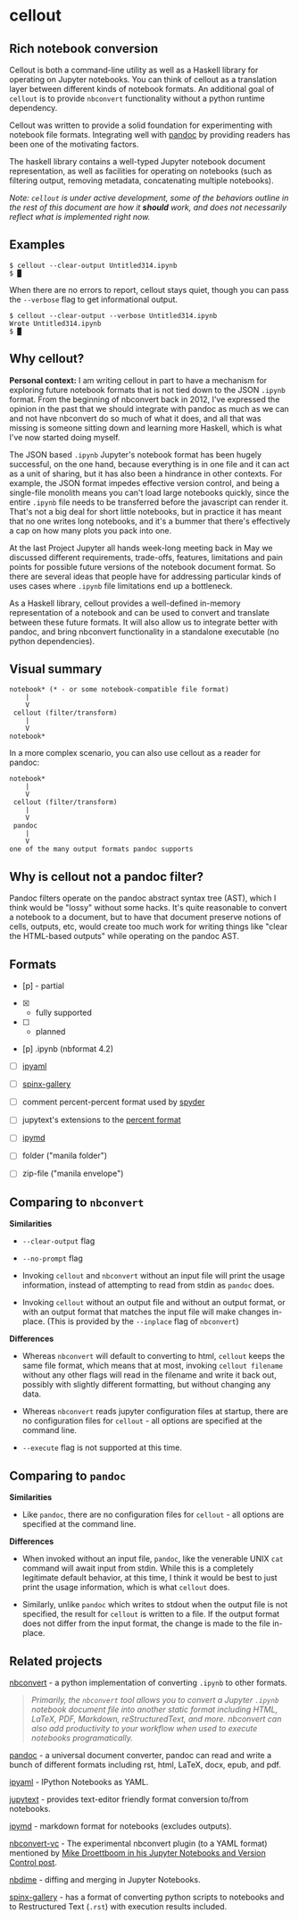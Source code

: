 # cellout

## Rich notebook conversion

Cellout is both a command-line utility as well as a Haskell library for
operating on Jupyter notebooks. You can think of cellout as a translation layer
between different kinds of notebook formats. An additional goal of `cellout` is
to provide `nbconvert` functionality without a python runtime dependency.

Cellout was written to provide a solid foundation for experimenting with
notebook file formats. Integrating well with [pandoc][pandoc] by providing
readers has been one of the motivating factors.

The haskell library contains a well-typed Jupyter notebook document
representation, as well as facilities for operating on notebooks (such as
filtering output, removing metadata, concatenating multiple notebooks).

*Note: `cellout` is under active development, some of the behaviors outline in the
rest of this document are how  it **should** work, and does not
necessarily reflect what is implemented right now.*

## Examples

```
$ cellout --clear-output Untitled314.ipynb
$ █
```

When there are no errors to report, cellout stays quiet, though you can pass the
`--verbose` flag to get informational output.


```
$ cellout --clear-output --verbose Untitled314.ipynb
Wrote Untitled314.ipynb
$ █
```

## Why cellout?

**Personal context:** I am writing cellout in part to have a mechanism for exploring
future notebook formats that is not tied down to the JSON `.ipynb` format. From
the beginning of nbconvert back in 2012, I've expressed the opinion in the past
that we should integrate with pandoc as much as we can and not have nbconvert do
so much of what it does, and all that was missing is someone sitting down and
learning more Haskell, which is what I've now started doing myself.

The JSON based `.ipynb` Jupyter's notebook format has been hugely successful, on
the one hand, because everything is in one file and it can act as a unit of
sharing, but it has also been a hindrance in other contexts. For example, the
JSON format impedes effective version control, and being a single-file monolith
means you can't load large notebooks quickly, since the entire `.ipynb` file needs
to be transferred before the javascript can render it. That's not a big deal for
short little notebooks, but in practice it has meant that no one writes long
notebooks, and it's a bummer that there's effectively a cap on how many plots
you pack into one.

At the last Project Jupyter all hands week-long meeting back in May we discussed
different requirements, trade-offs, features, limitations and pain points for
possible future versions of the notebook document format. So there are several
ideas that people have for addressing particular kinds of uses cases where
`.ipynb` file limitations end up a bottleneck.

As a Haskell library, cellout provides a well-defined in-memory representation
of a notebook and can be used to convert and translate between these future
formats. It will also allow us to integrate better with pandoc, and bring
nbconvert functionality in a standalone executable (no python dependencies).

## Visual summary
```
notebook* (* - or some notebook-compatible file format)
    |
    V
 cellout (filter/transform)
    |
    V
notebook*
```

In a more complex scenario, you can also use cellout as a reader for pandoc:

```
notebook*
    |
    V
 cellout (filter/transform)
    |
    V
 pandoc
    |
    V
one of the many output formats pandoc supports

```


## Why is cellout not a pandoc filter?

Pandoc filters operate on the pandoc abstract syntax tree (AST), which I think
would be "lossy" without some hacks. It's quite reasonable to convert a notebook
to a document, but to have that document preserve notions of cells, outputs,
etc, would create too much work for writing things like "clear the HTML-based
outputs" while operating on the pandoc AST.

## Formats
- [p] - partial
- [x] - fully supported
- [ ] - planned

- [p]  .ipynb (nbformat 4.2)
- [ ] [ipyaml](https://github.com/prabhuramachandran/ipyaml)
- [ ] [spinx-gallery](https://sphinx-gallery.readthedocs.io/en/latest/syntax.html)
- [ ] comment percent-percent format used by [spyder](https://docs.spyder-ide.org/editor.html#defining-code-cells)
- [ ] jupytext's extensions to the [percent format](https://github.com/mwouts/jupytext#the-percent-format)
- [ ] [ipymd](https://github.com/rossant/ipymd)
- [ ] folder  ("manila folder")
- [ ] zip-file ("manila envelope")


## Comparing to `nbconvert`

**Similarities**

- `--clear-output` flag

- `--no-prompt` flag

- Invoking `cellout` and `nbconvert` without an input file will print the usage
  information, instead of attempting to read from stdin as `pandoc` does.

- Invoking `cellout` without an output file and without an output format,
  or with an output format that matches the input file will make changes
  in-place. (This is provided by the `--inplace` flag of `nbconvert`)


**Differences**

- Whereas `nbconvert` will default to converting to html, `cellout` keeps the
  same file format, which means that at most, invoking `cellout filename`
  without any other flags will read in the filename and write it back out,
  possibly with slightly different formatting, but without changing any data.

- Whereas `nbconvert` reads jupyter configuration files at startup, there are no
  configuration files for `cellout` - all options are specified at the command
  line.

- `--execute` flag is not supported at this time.


## Comparing to `pandoc`

**Similarities**

- Like `pandoc`, there are no configuration files for `cellout` - all options
  are specified at the command line.


**Differences**

- When invoked without an input file, `pandoc`, like the venerable UNIX `cat`
  command will await input from stdin. While this is a completely legitimate
  default behavior, at this time, I think it would be best to just print the
  usage information, which is what `cellout` does.

- Similarly, unlike `pandoc` which writes to stdout when the output file is not
  specified, the result for `cellout` is written to a file. If the output format
  does not differ from the input format, the change is made to the file
  in-place.

## Related projects

[nbconvert](https://nbconvert.readthedocs.io/en/latest/) - a python implementation of converting `.ipynb` to other formats.

> *Primarily, the `nbconvert` tool allows you to convert a Jupyter `.ipynb`
> notebook document file into another static format including HTML, LaTeX, PDF,
> Markdown, reStructuredText, and more. nbconvert can also add productivity to
> your workflow when used to execute notebooks programatically.*

[pandoc][pandoc] - a universal document converter, pandoc can read and write a
bunch of different formats including rst, html, LaTeX, docx, epub, and pdf.

[ipyaml](https://github.com/prabhuramachandran/ipyaml) - IPython Notebooks as
YAML.

[jupytext](https://github.com/mwouts/jupytext) - provides text-editor friendly format conversion to/from notebooks.

[ipymd](https://github.com/rossant/ipymd) - markdown format for notebooks
(excludes outputs).

[nbconvert-vc](https://github.com/mdboom/nbconvert_vc) - The experimental
nbconvert plugin (to a YAML format) mentioned by [Mike Droettboom in his Jupyter
Notebooks and Version Control post](https://droettboom.com/blog/2018/01/18/diffable-jupyter-notebooks/).

[nbdime](https://nbdime.readthedocs.io/en/stable/) - diffing and merging in
Jupyter Notebooks.

[spinx-gallery](https://sphinx-gallery.readthedocs.io/en/latest/syntax.html) -
has a format of converting python scripts to notebooks and to Restructured Text
(`.rst`) with execution results included.

[pandoc]: https://pandoc.org "Pandoc: a universal document converter"

